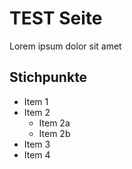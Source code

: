# TEST Seite
Lorem ipsum dolor sit amet
## Stichpunkte
* Item 1
* Item 2
	* Item 2a
	* Item 2b
* Item 3
* Item 4